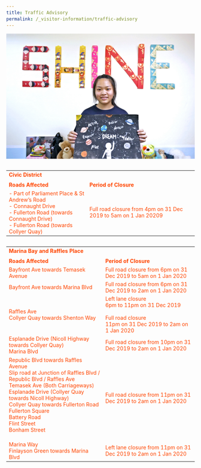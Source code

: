 ```yaml
---
title: Traffic Advisory
permalink: /_visitor-information/traffic-advisory
---
```


<a href="https://www.giving.sg/campaigns/Build_a_Dream_SHINE_Children_and_Youth_Services"> <img src="/images/BaDShine.jpg" /></a>

<table class="table-v">

<table style="width:100%">
 <tr>
    <td>
     <font color="orangered"><b>Civic District</b></font>
<tr>
    <td> 
<tr>
    <td>
     <font color="orangered"><b>Roads Affected</b></font>
     <br>
    </td>
    <td>
      <font color="orangered"><b>Period of Closure</b></font>
<tr>    
    <td>
     <font color="orangered">- Part of Parliament Place & St Andrew’s Road<br>- Connaught Drive<br>- Fullerton Road 
(towards Connaught Drive)<br>- Fullerton Road (towards Collyer Quay)</font>
     <br>
    </td>
    <td>
      <font color="orangered">Full road closure from 4pm on 31 Dec 2019 to 5am on 1 Jan 20209</font>
      <br>
     </td>
    </tr>

<table class="table-v">

<table style="width:100%">
<tr>
    <td>
     <font color="orangered"><b>Marina Bay and Raffles Place</b></font>
<tr>
    <td>
<tr>
    <td>
     <font color="orangered"><b>Roads Affected</b></font>
     <br>
    </td>
    <td>
      <font color="orangered"><b>Period of Closure</b></font>
<tr>
    <td>
     <font color="orangered">Bayfront Ave towards Temasek Avenue</font>
     <br>
    </td>
    <td>
      <font color="orangered">Full road closure from 6pm on 31 Dec 2019 to 5am on 1 Jan 2020</font>
<tr>
    <td>
     <font color="orangered">Bayfront Ave towards Marina Blvd</font>
     <br>
    </td>
    <td>
      <font color="orangered">Full road closure from 6pm on 31 Dec 2019 to 2am on 1 Jan 2020</font>
<tr>
    <td>
     <font color="orangered">Raffles Ave<br>Collyer Quay towards Shenton Way</font>
     <br>
    </td>
    <td>
      <font color="orangered">Left lane closure<br>6pm to 11pm on 31 Dec 2019<br><br>Full road closure<br>11pm on 31 Dec 2019 to 2am on 1 Jan 2020
</font>
<tr>
    <td>
     <font color="orangered">Esplanade Drive (Nicoll Highway towards Collyer Quay)<br>Marina Blvd</font>
     <br>
    </td>
    <td>
      <font color="orangered">Full road closure from 10pm on 31 Dec 2019 to 2am on 1 Jan 2020</font>
<tr>
    <td>
     <font color="orangered">Republic Blvd towards Raffles Avenue<br>Slip road at Junction of Raffles Blvd / Republic Blvd / Raffles Ave<br>Temasek Ave (Both Carriageways)<br>Esplanade Drive (Collyer Quay towards Nicoll Highway)<br>Collyer Quay towards Fullerton Road<br>Fullerton Square<br>Battery Road<br>Flint Street<br>Bonham Street<br></font>
     <br>
    </td>
    <td>
      <font color="orangered">Full road closure from 11pm on 31 Dec 2019 to 2am on 1 Jan 2020</font>
<tr>
    <td>
     <font color="orangered">Marina Way<br>Finlayson Green towards Marina Blvd</font>
     <br>
    </td>
    <td>
      <font color="orangered">Left lane closure from 11pm on 31 Dec 2019 to 2am on 1 Jan 2020</font>
      <br>
     </td>
    </tr>

